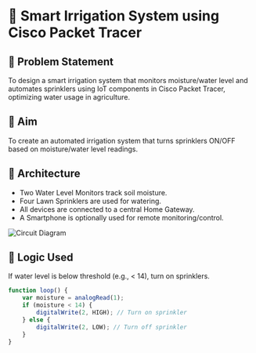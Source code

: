 # 🌱 Smart Irrigation System using Cisco Packet Tracer

## 📌 Problem Statement
To design a smart irrigation system that monitors moisture/water level and automates sprinklers using IoT components in Cisco Packet Tracer, optimizing water usage in agriculture.

## 🎯 Aim
To create an automated irrigation system that turns sprinklers ON/OFF based on moisture/water level readings.

## 📐 Architecture
- Two Water Level Monitors track soil moisture.
- Four Lawn Sprinklers are used for watering.
- All devices are connected to a central Home Gateway.
- A Smartphone is optionally used for remote monitoring/control.

![Circuit Diagram](./circuit-diagram/smart_irrigation_system.png)

## 🧠 Logic Used
If water level is below threshold (e.g., < 14), turn on sprinklers.
```javascript
function loop() {
    var moisture = analogRead(1);
    if (moisture < 14) {
        digitalWrite(2, HIGH); // Turn on sprinkler
    } else {
        digitalWrite(2, LOW); // Turn off sprinkler
    }
}
